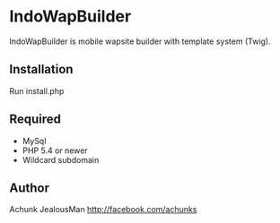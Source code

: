 # IndoWapBuilder
IndoWapBuilder is mobile wapsite builder with template system (Twig).

## Installation
Run install.php

## Required
- MySql
- PHP 5.4 or newer
- Wildcard subdomain

## Author
Achunk JealousMan
http://facebook.com/achunks
